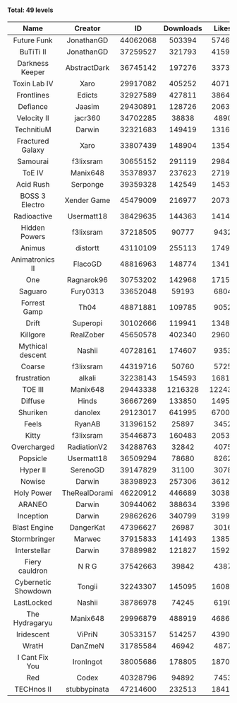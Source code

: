#### Total: 49 levels

| Name | Creator | ID | Downloads | Likes |
|:---:|:---:|:---:|:---:|:---:|
| Future Funk | JonathanGD | 44062068 | 503394 | 57466
| BuTiTi II | JonathanGD | 37259527 | 321793 | 41599
| Darkness Keeper | AbstractDark | 36745142 | 197276 | 33738
| Toxin Lab IV | Xaro | 29917082 | 405252 | 40716
| Frontlines | Edicts | 32927589 | 427811 | 38643
| Defiance | Jaasim | 29430891 | 128726 | 20637
| Velocity II | jacr360 | 34702285 | 38838 | 4890
| TechnitiuM | Darwin | 32321683 | 149419 | 13164
| Fractured Galaxy  | Xaro | 33807439 | 148904 | 13546
| Samourai | f3lixsram | 30655152 | 291119 | 29847
| ToE IV  | Manix648 | 35378937 | 237623 | 27192
| Acid Rush | Serponge | 39359328 | 142549 | 14536
| BOSS 3 Electro | Xender Game | 45479009 | 216977 | 20731
| Radioactive | Usermatt18 | 38429635 | 144363 | 14143
| Hidden Powers | f3lixsram | 37218505 | 90777 | 9432
| Animus | distortt | 43110109 | 255113 | 17490
| Animatronics II | FlacoGD | 48816963 | 148774 | 13413
| One | Ragnarok96 | 30753202 | 142968 | 17151
| Saguaro | Fury0313 | 33652048 | 59193 | 6804
| Forrest Gamp | Th04 | 48871881 | 109785 | 9052
| Drift | Superopi | 30102666 | 119941 | 13489
| Killgore | RealZober | 45650578 | 402340 | 29602
| Mythical descent | Nashii | 40728161 | 174607 | 9353
| Coarse | f3lixsram | 44319716 | 50760 | 5725
| frustration | alkali | 32238143 | 154593 | 16818
| TOE III | Manix648 | 29443338 | 1216328 | 122436
| Diffuse | Hinds | 36667269 | 133850 | 14955
| Shuriken | danolex | 29123017 | 641995 | 67005
| Feels | RyanAB | 31396152 | 25897 | 3452
| Kitty | f3lixsram | 35446873 | 160483 | 20533
| Overcharged | RadiationV2 | 34288763 | 32842 | 4075
| Popsicle | Usermatt18 | 36509294 | 78680 | 8262
| Hyper II | SerenoGD | 39147829 | 31100 | 3078
| Nowise | Darwin | 38398923 | 257306 | 36124
| Holy Power | TheRealDorami | 46220912 | 446689 | 30388
| ARANEO | Darwin | 30944062 | 388634 | 33960
| Inception | Darwin | 29862626 | 340799 | 31997
| Blast Engine | DangerKat | 47396627 | 26987 | 3016
| Stormbringer | Marwec | 37915833 | 141493 | 13856
| Interstellar | Darwin | 37889982 | 121827 | 15922
| Fiery cauldron | N R G | 37542663 | 39842 | 4387
| Cybernetic Showdown  | Tongii | 32243307 | 145095 | 16089
| LastLocked | Nashii | 38786978 | 74245 | 6190
| The Hydragaryu | Manix648 | 29996879 | 488919 | 46865
| Iridescent | ViPriN | 30533157 | 514257 | 43900
| WratH | DanZmeN | 31785584 | 46942 | 4877
| I Cant Fix You | IronIngot | 38005686 | 178805 | 18700
| Red | Codex | 40328796 | 94892 | 7453
| TECHnos II | stubbypinata | 47214600 | 232513 | 18416
